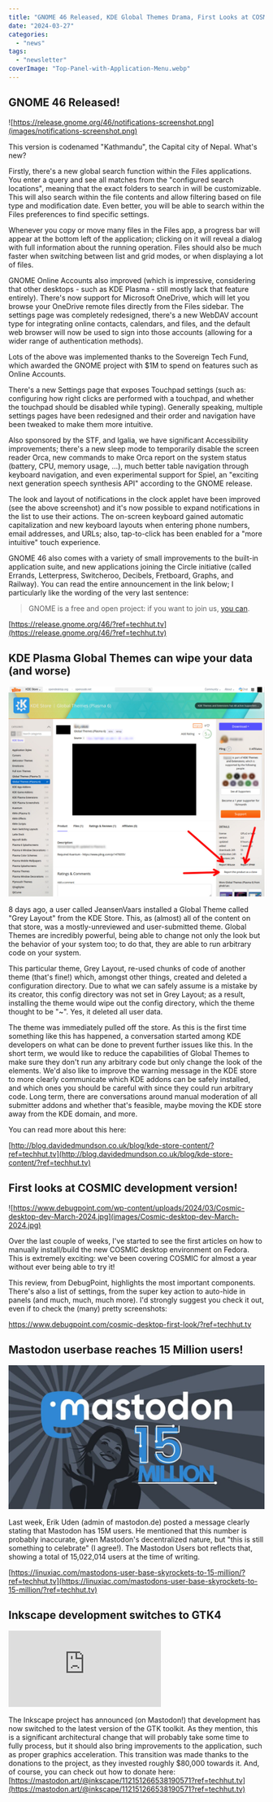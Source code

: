 ```yaml
---
title: "GNOME 46 Released, KDE Global Themes Drama, First Looks at COSMIC, and more!"
date: "2024-03-27"
categories: 
  - "news"
tags: 
  - "newsletter"
coverImage: "Top-Panel-with-Application-Menu.webp"
---
```


## GNOME 46 Released!

![https://release.gnome.org/46/notifications-screenshot.png](images/notifications-screenshot.png)

This version is codenamed "Kathmandu", the Capital city of Nepal. What's new?

Firstly, there's a new global search function within the Files applications. You enter a query and see all matches from the "configured search locations", meaning that the exact folders to search in will be customizable. This will also search within the file contents and allow filtering based on file type and modification date. Even better, you will be able to search within the Files preferences to find specific settings.

Whenever you copy or move many files in the Files app, a progress bar will appear at the bottom left of the application; clicking on it will reveal a dialog with full information about the running operation. Files should also be much faster when switching between list and grid modes, or when displaying a lot of files.

GNOME Online Accounts also improved (which is impressive, considering that other desktops - such as KDE Plasma - still mostly lack that feature entirely). There's now support for Microsoft OneDrive, which will let you browse your OneDrive remote files directly from the Files sidebar. The settings page was completely redesigned, there's a new WebDAV account type for integrating online contacts, calendars, and files, and the default web browser will now be used to sign into those accounts (allowing for a wider range of authentication methods).

Lots of the above was implemented thanks to the Sovereign Tech Fund, which awarded the GNOME project with $1M to spend on features such as Online Accounts.

There's a new Settings page that exposes Touchpad settings (such as: configuring how right clicks are performed with a touchpad, and whether the touchpad should be disabled while typing). Generally speaking, multiple settings pages have been redesigned and their order and navigation have been tweaked to make them more intuitive.

Also sponsored by the STF, and Igalia, we have significant Accessibility improvements; there's a new sleep mode to temporarily disable the screen reader Orca, new commands to make Orca report on the system status (battery, CPU, memory usage, …), much better table navigation through keyboard navigation, and even experimental support for Spiel, an "exciting next generation speech synthesis API" according to the GNOME release.

The look and layout of notifications in the clock applet have been improved (see the above screenshot) and it's now possible to expand notifications in the list to use their actions. The on-screen keyboard gained automatic capitalization and new keyboard layouts when entering phone numbers, email addresses, and URLs; also, tap-to-click has been enabled for a "more intuitive" touch experience.

GNOME 46 also comes with a variety of small improvements to the built-in application suite, and new applications joining the Circle initiative (called Errands, Letterpress, Switcheroo, Decibels, Fretboard, Graphs, and Railway). You can read the entire announcement in the link below; I particularly like the wording of the very last sentence:

> GNOME is a free and open project: if you want to join us, [you can](https://welcome.gnome.org/).

[https://release.gnome.org/46/?ref=techhut.tv](https://release.gnome.org/46/?ref=techhut.tv)

## KDE Plasma Global Themes can wipe your data (and worse)

![store_crisis](images/28737baa8fc383c04321a02af0707185f6bde388.jpeg)

8 days ago, a user called JeansenVaars installed a Global Theme called "Grey Layout" from the KDE Store. This, as (almost) all of the content on that store, was a mostly-unreviewed and user-submitted theme. Global Themes are incredibly powerful, being able to change not only the look but the behavior of your system too; to do that, they are able to run arbitrary code on your system.

This particular theme, Grey Layout, re-used chunks of code of another theme (that's fine!) which, amongst other things, created and deleted a configuration directory. Due to what we can safely assume is a mistake by its creator, this config directory was not set in Grey Layout; as a result, installing the theme would wipe out the config directory, which the theme thought to be "~". Yes, it deleted all user data.

The theme was immediately pulled off the store. As this is the first time something like this has happened, a conversation started among KDE developers on what can be done to prevent further issues like this. In the short term, we would like to reduce the capabilities of Global Themes to make sure they don't run any arbitrary code but only change the look of the elements. We'd also like to improve the warning message in the KDE store to more clearly communicate which KDE addons can be safely installed, and which ones you should be careful with since they could run arbitrary code. Long term, there are conversations around manual moderation of all submitter addons and whether that's feasible, maybe moving the KDE store away from the KDE domain, and more.

You can read more about this here:

[http://blog.davidedmundson.co.uk/blog/kde-store-content/?ref=techhut.tv](http://blog.davidedmundson.co.uk/blog/kde-store-content/?ref=techhut.tv)

## First looks at COSMIC development version!

![https://www.debugpoint.com/wp-content/uploads/2024/03/Cosmic-desktop-dev-March-2024.jpg](images/Cosmic-desktop-dev-March-2024.jpg)

Over the last couple of weeks, I've started to see the first articles on how to manually install/build the new COSMIC desktop environment on Fedora. This is extremely exciting: we've been covering COSMIC for almost a year without ever being able to try it!

This review, from DebugPoint, highlights the most important components. There's also a list of settings, from the super key action to auto-hide in panels (and much, much, much more). I'd strongly suggest you check it out, even if to check the (many) pretty screenshots:

https://www.debugpoint.com/cosmic-desktop-first-look/?ref=techhut.tv

## Mastodon userbase reaches 15 Million users!

![Mastodon's User Base Skyrockets to 15 Million](images/mastodon15-1024x576.jpg)

Last week, Erik Uden (admin of mastodon.de) posted a message clearly stating that Mastodon has 15M users. He mentioned that this number is probably inaccurate, given Mastodon's decentralized nature, but "this is still something to celebrate" (I agree!). The Mastodon Users bot reflects that, showing a total of 15,022,014 users at the time of writing.

[https://linuxiac.com/mastodons-user-base-skyrockets-to-15-million/?ref=techhut.tv](https://linuxiac.com/mastodons-user-base-skyrockets-to-15-million/?ref=techhut.tv)

## Inkscape development switches to GTK4

![Inkscape](https://www.phoronix.net/image.php?id=2023&image=inkscape_13)

The Inkscape project has announced (on Mastodon!) that development has now switched to the latest version of the GTK toolkit. As they mention, this is a significant architectural change that will probably take some time to fully process, but it should also bring improvements to the application, such as proper graphics acceleration. This transition was made thanks to the donations to the project, as they invested roughly $80,000 towards it. And, of course, you can check out how to donate here: [https://mastodon.art/@inkscape/112151266538190571?ref=techhut.tv](https://mastodon.art/@inkscape/112151266538190571?ref=techhut.tv)
